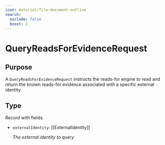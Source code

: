 ```yaml
---
icon: material/file-document-outline
search:
  exclude: false
  boost: 2
---
```


# QueryReadsForEvidenceRequest

## Purpose

<!-- --8<-- [start:purpose] -->
A `QueryReadsForEvidenceRequest` instructs the reads-for engine to read and return the known reads-for evidence associated with a specific external identity.
<!-- --8<-- [end:purpose] -->

## Type

<!-- --8<-- [start:type] -->
*Record* with fields:

- `externalIdentity`: [[ExternalIdentity]]

  *The external identity to query*
</div>
<!-- --8<-- [end:type] -->
